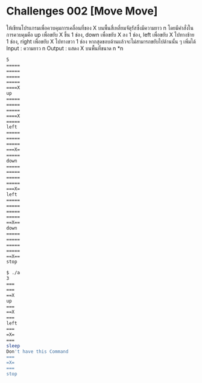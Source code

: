 # Challenges 002 [Move Move] #

  ให้เขียนโปรแกรมเพื่อควบคุมการเคลื่อนที่ของ X บนพื้นสี่เหลี่ยมจัตุรัสซึ่งมีความยาว n โดยมีคำสั่งในการควบคุมคือ up เพื่อขยับ X ขึ้น 1 ช่อง, down เพื่อขยับ X ลง 1 ช่อง,  left เพื่อขยับ X ไปทางซ้าย 1 ช่อง,  right เพื่อขยับ X ไปทางขวา 1 ช่อง หากสุดขอบด้านแล้วจะไม่สามารถขยับไปด้านนั้น ๆ เพิ่มได้ 
Input : ความยาว n
Output :  แสดง X บนพื้นที่ขนาด n *n

```sh
5
=====
=====
=====
=====
====X
up
=====
=====
=====
====X
=====
left
=====
=====
=====
===X=
=====
down
=====
=====
=====
=====
===X=
left
=====
=====
=====
=====
==X==
down
=====
=====
=====
=====
==X==
stop
```

```sh
$ ./a
3
===
===
==X
up
===
==X
===
left
===
=X=
===
sleep
Don't have this Command
===
=X=
===
stop
```
